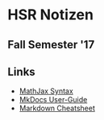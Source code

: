 # HSR Notizen

## Fall Semester '17



## Links

* [MathJax Syntax](http://meta.math.stackexchange.com/questions/5020/mathjax-basic-tutorial-and-quick-reference)
* [MkDocs User-Guide](http://www.mkdocs.org/user-guide/writing-your-docs/)
* [Markdown Cheatsheet](https://github.com/adam-p/markdown-here/wiki/Markdown-Cheatsheet)
